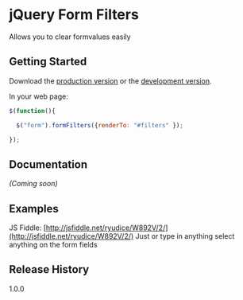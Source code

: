 # jQuery Form Filters

Allows you to clear formvalues easily

## Getting Started

Download the [production version][min] or the [development version][max].

[min]: https://raw.github.com/ryudice/jquery-jqueryformfilters/master/dist/jquery.jqueryformfilters.min.js
[max]: https://raw.github.com/ryudice/jquery-jqueryformfilters/master/dist/jquery.jqueryformfilters.js

In your web page:

```javascript
$(function(){

  $("form").formFilters({renderTo: "#filters" });

});
```

## Documentation
_(Coming soon)_

## Examples
JS Fiddle: [http://jsfiddle.net/ryudice/W892V/2/](http://jsfiddle.net/ryudice/W892V/2/)
Just or type in anything select anything on the form fields 

## Release History
1.0.0

